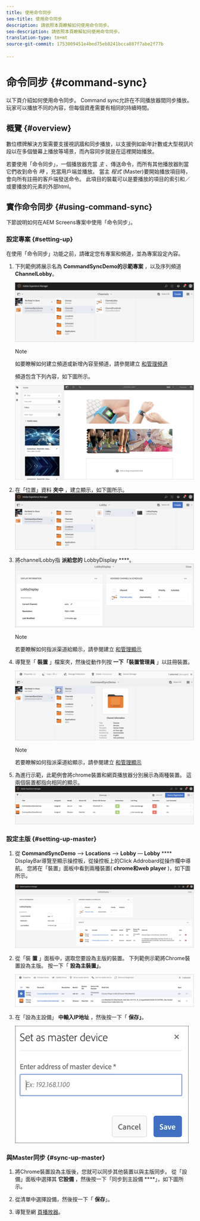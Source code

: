 ```yaml
---
title: 使用命令同步
seo-title: 使用命令同步
description: 請依照本頁瞭解如何使用命令同步。
seo-description: 請依照本頁瞭解如何使用命令同步。
translation-type: tm+mt
source-git-commit: 1753009451e4bed75eb8241bcca887f7abe2f77b

---
```



# 命令同步 {#command-sync}

以下頁介紹如何使用命令同步。 Command sync允許在不同播放器間同步播放。 玩家可以播放不同的內容，但每個資產需要有相同的持續時間。

## 概覽 {#overview}

數位標牌解決方案需要支援視訊牆和同步播放，以支援例如新年計數或大型視訊片段以在多個螢幕上播放等場景，而內容同步就是在這裡開始播放。

若要使用「命令同步」，一個播放器充當 *主* 、傳送命令，而所有其他播放器則當它們收到命令 *時* ，充當用戶端並播放。 當主 *程式* (Master)要開始播放項目時，會向所有註冊的客戶端發送命令。 此項目的裝載可以是要播放的項目的索引和／或要播放的元素的外部html。

## 實作命令同步 {#using-command-sync}

下節說明如何在AEM Screens專案中使用「命令同步」。

### 設定專案 {#setting-up}

在使用「命令同步」功能之前，請確定您有專案和頻道，並為專案設定內容。

1. 下列範例將展示名為 **CommandSyncDemo的示範專案** ，以及序列頻道 **ChannelLobby**。

   ![image1](assets/command-sync1.png)

   >[!NOTE]
   >
   >如要瞭解如何建立頻道或新增內容至頻道，請參閱建立 [和管理頻道](/help/user-guide/managing-channels.md)

   頻道包含下列內容，如下圖所示。

   ![image1](assets/command-sync2.png)

1. 在「位置」資料 **夾中** ，建立顯示，如下圖所示。
   ![image1](assets/command-sync3.png)

1. 將channelLobby指 **派給您的** LobbyDisplay ****。
   ![image1](assets/command-sync4.png)

   >[!NOTE]
   >
   >若要瞭解如何指派渠道給顯示，請參閱建立 [和管理顯示](/help/user-guide/managing-displays.md)

1. 導覽至「 **裝置** 」檔案夾，然後從動作列按 **一下「裝置管理員** 」以註冊裝置。

   ![image1](assets/command-sync5.png)

   >[!NOTE]
   >
   >若要瞭解如何指派渠道給顯示，請參閱建立 [和管理顯示](/help/user-guide/managing-displays.md)

1. 為進行示範，此範例會將chrome裝置和網頁播放器分別展示為兩種裝置。 這兩個裝置都指向相同的顯示。
   ![image1](assets/command-sync6.png)

### 設定主版 {#setting-up-master}

1. 從 **CommandSyncDemo** —> **Locations** —> **Lobby** — **Lobby** **** DisplayBar導覽至顯示操控板，從操控板上的Click Addrobard從操作欄中導航。
您將在「裝置」面板中看到兩種裝置( **chrome和web player** )，如下圖所示。

   ![image1](assets/command-sync7.png)

1. 從「裝 **置** 」面板中，選取您要設為主版的裝置。 下列範例示範將Chrome裝置設為主版。 按一下「 **設為主裝置」**。

   ![image1](assets/command-sync8.png)

1. 在「設為主設備」 **中輸入IP地址** ，然後按一下「 **保存」**。

   ![image1](assets/command-sync9.png)

### 與Master同步 {#sync-up-master}

1. 將Chrome裝置設為主版後，您就可以同步其他裝置以與主版同步。
從「設備」面板中選擇其 **它設備** ，然後按一下「同步到主設備 ****」，如下圖所示。

1. 從清單中選擇設備，然後按一下「 **保存**」。


1. 導覽至網 [頁播放器](http://localhost:4502/screens/player.html)。






